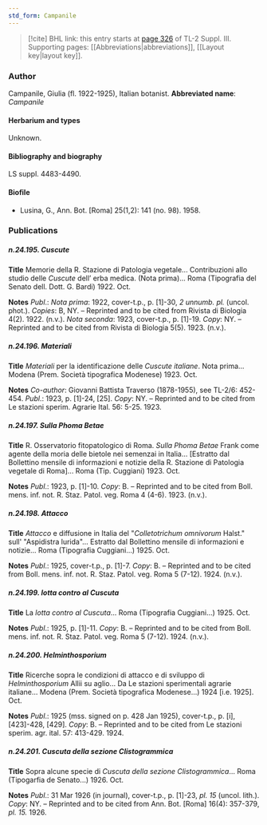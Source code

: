 ```yaml
---
std_form: Campanile
---
```


> [!cite] BHL link: this entry starts at [page 326](https://www.biodiversitylibrary.org/page/33266633) of TL-2 Suppl. III.
> Supporting pages: [[Abbreviations|abbreviations]], [[Layout key|layout key]].

### Author

Campanile, Giulia (fl. 1922-1925), Italian botanist. 
**Abbreviated name**: *Campanile*

#### Herbarium and types

Unknown.

#### Bibliography and biography

LS suppl. 4483-4490.

#### Biofile

- Lusina, G., Ann. Bot. \[Roma\] 25(1,2): 141 (no. 98). 1958.

### Publications

##### n.24.195. Cuscute

**Title**
Memorie della R. Stazione di Patologia vegetale... Contribuzioni allo studio delle *Cuscute* dell’ erba medica. (Nota prima)... Roma (Tipografia del Senato dell. Dott. G. Bardi) 1922. Oct.

**Notes**
*Publ*.: *Nota prima*: 1922, cover-t.p., p. \[1\]-30, *2 unnumb. pl.* (uncol. phot.). *Copies*: B, NY.  – Reprinted and to be cited from Rivista di Biologia 4(2). 1922. (n.v.).
*Nota seconda*: 1923, cover-t.p., p. \[1\]-19. *Copy*: NY. – Reprinted and to be cited from Rivista di Biologia 5(5). 1923. (n.v.).

##### n.24.196. Materiali

**Title**
*Materiali* per la identificazione delle *Cuscute italiane*. Nota prima... Modena (Prem. Società tipografica Modenese) 1923. Oct.

**Notes**
*Co-author*: Giovanni Battista Traverso (1878-1955), see TL-2/6: 452-454.
*Publ*.: 1923, p. \[1\]-24, \[25\]. *Copy*: NY. – Reprinted and to be cited from Le stazioni sperim. Agrarie Ital. 56: 5-25. 1923.

##### n.24.197. Sulla Phoma Betae

**Title**
R. Osservatorio fitopatologico di Roma. *Sulla Phoma Betae* Frank come agente della moria delle bietole nei semenzai in Italia... \[Estratto dal Bollettino mensile di informazioni e notizie della R. Stazione di Patologia vegetale di Roma\]... Roma (Tip. Cuggiani) 1923. Oct.

**Notes**
*Publ*.: 1923, p. \[1\]-10. *Copy*: B. – Reprinted and to be cited from Boll. mens. inf. not. R. Staz. Patol. veg. Roma 4 (4-6). 1923. (n.v.).

##### n.24.198. Attacco

**Title**
*Attacco* e diffusione in Italia del "*Colletotrichum omnivorum* Halst." sull' "Aspidistra lurida"... Estratto dal Bollettino mensile di informazioni e notizie... Roma (Tipografia Cuggiani...) 1925. Oct.

**Notes**
*Publ*.: 1925, cover-t.p., p. \[1\]-7. *Copy*: B. – Reprinted and to be cited from Boll. mens. inf. not. R. Staz. Patol. veg. Roma 5 (7-12). 1924. (n.v.).

##### n.24.199. lotta contro al Cuscuta

**Title**
La *lotta contro al Cuscuta*... Roma (Tipografia Cuggiani...) 1925. Oct.

**Notes**
*Publ*.: 1925, p. \[1\]-11. *Copy*: B. – Reprinted and to be cited from Boll. mens. inf. not. R. Staz. Patol. veg. Roma 5 (7-12). 1924. (n.v.).

##### n.24.200. Helminthosporium

**Title**
Ricerche sopra le condizioni di attacco e di sviluppo di *Helminthosporium* Allii su aglio... Da Le stazioni sperimentali agrarie italiane... Modena (Prem. Società tipografica Modenese...) 1924 \[i.e. 1925\]. Oct.

**Notes**
*Publ*.: 1925 (mss. signed on p. 428 Jan 1925), cover-t.p., p. \[i\], \[423\]-428, \[429\]. *Copy*: B. – Reprinted and to be cited from Le stazioni sperim. agr. ital. 57: 413-429. 1924.

##### n.24.201. Cuscuta della sezione Clistogrammica

**Title**
Sopra alcune specie di *Cuscuta della sezione Clistogrammica*... Roma (Tipogarfia de Senato...) 1926. Oct.

**Notes**
*Publ*.: 31 Mar 1926 (in journal), cover-t.p., p. \[1\]-23, *pl. 15* (uncol. lith.). *Copy*: NY. – Reprinted and to be cited from Ann. Bot. \[Roma\] 16(4): 357-379, *pl. 15.* 1926.


